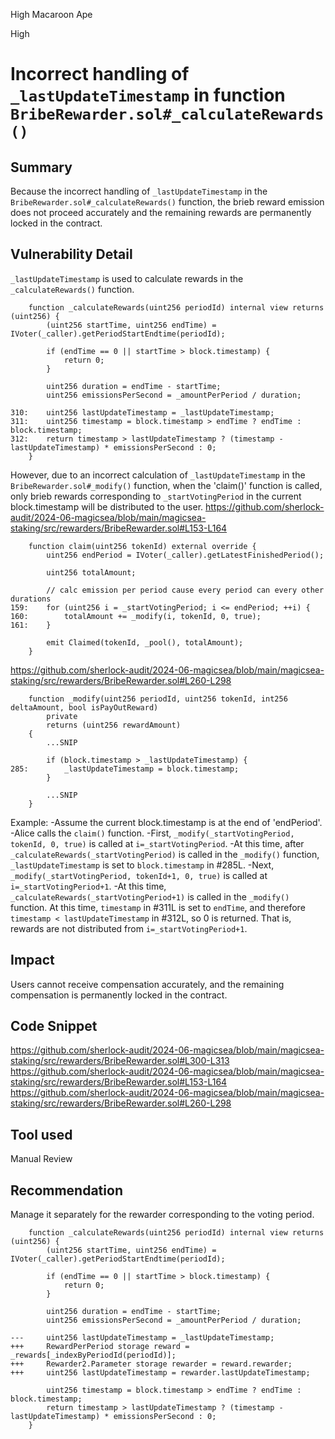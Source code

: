 High Macaroon Ape

High

# Incorrect handling of `_lastUpdateTimestamp` in function `BribeRewarder.sol#_calculateRewards()`

## Summary
Because the incorrect handling of `_lastUpdateTimestamp` in the `BribeRewarder.sol#_calculateRewards()` function, the brieb reward emission does not proceed accurately and the remaining rewards are permanently locked in the contract.

## Vulnerability Detail
`_lastUpdateTimestamp` is used to calculate rewards in the `_calculateRewards()` function.
```solidity
    function _calculateRewards(uint256 periodId) internal view returns (uint256) {
        (uint256 startTime, uint256 endTime) = IVoter(_caller).getPeriodStartEndtime(periodId);

        if (endTime == 0 || startTime > block.timestamp) {
            return 0;
        }

        uint256 duration = endTime - startTime;
        uint256 emissionsPerSecond = _amountPerPeriod / duration;

310:    uint256 lastUpdateTimestamp = _lastUpdateTimestamp;
311:    uint256 timestamp = block.timestamp > endTime ? endTime : block.timestamp;
312:    return timestamp > lastUpdateTimestamp ? (timestamp - lastUpdateTimestamp) * emissionsPerSecond : 0;
    }
```
However, due to an incorrect calculation of `_lastUpdateTimestamp` in the `BribeRewarder.sol#_modify()` function, when the 'claim()' function is called, only brieb rewards corresponding to `_startVotingPeriod` in the current block.timestamp will be distributed to the user.
https://github.com/sherlock-audit/2024-06-magicsea/blob/main/magicsea-staking/src/rewarders/BribeRewarder.sol#L153-L164
```solidity
    function claim(uint256 tokenId) external override {
        uint256 endPeriod = IVoter(_caller).getLatestFinishedPeriod();

        uint256 totalAmount;

        // calc emission per period cause every period can every other durations
159:    for (uint256 i = _startVotingPeriod; i <= endPeriod; ++i) {
160:        totalAmount += _modify(i, tokenId, 0, true);
161:    }

        emit Claimed(tokenId, _pool(), totalAmount);
    }
```
https://github.com/sherlock-audit/2024-06-magicsea/blob/main/magicsea-staking/src/rewarders/BribeRewarder.sol#L260-L298
```solidity
    function _modify(uint256 periodId, uint256 tokenId, int256 deltaAmount, bool isPayOutReward)
        private
        returns (uint256 rewardAmount)
    {
        ...SNIP

        if (block.timestamp > _lastUpdateTimestamp) {
285:        _lastUpdateTimestamp = block.timestamp;
        }

        ...SNIP
    }
```
Example:
 -Assume the current block.timestamp is at the end of 'endPeriod'.
 -Alice calls the `claim()` function.
 -First, `_modify(_startVotingPeriod, tokenId, 0, true)` is called at `i=_startVotingPeriod`.
 -At this time, after `_calculateRewards(_startVotingPeriod)` is called in the `_modify()` function, `_lastUpdateTimestamp` is set to `block.timestamp` in #285L.
 -Next, `_modify(_startVotingPeriod, tokenId+1, 0, true)` is called at `i=_startVotingPeriod+1`.
 -At this time, `_calculateRewards(_startVotingPeriod+1)` is called in the `_modify()` function.
  At this time, `timestamp` in #311L is set to `endTime`, and therefore `timestamp < lastUpdateTimestamp` in #312L, so 0 is returned.
  That is, rewards are not distributed from `i=_startVotingPeriod+1`.

## Impact
Users cannot receive compensation accurately, and the remaining compensation is permanently locked in the contract.

## Code Snippet
https://github.com/sherlock-audit/2024-06-magicsea/blob/main/magicsea-staking/src/rewarders/BribeRewarder.sol#L300-L313
https://github.com/sherlock-audit/2024-06-magicsea/blob/main/magicsea-staking/src/rewarders/BribeRewarder.sol#L153-L164
https://github.com/sherlock-audit/2024-06-magicsea/blob/main/magicsea-staking/src/rewarders/BribeRewarder.sol#L260-L298

## Tool used

Manual Review

## Recommendation
Manage it separately for the rewarder corresponding to the voting period.
```solidity
    function _calculateRewards(uint256 periodId) internal view returns (uint256) {
        (uint256 startTime, uint256 endTime) = IVoter(_caller).getPeriodStartEndtime(periodId);

        if (endTime == 0 || startTime > block.timestamp) {
            return 0;
        }

        uint256 duration = endTime - startTime;
        uint256 emissionsPerSecond = _amountPerPeriod / duration;

---     uint256 lastUpdateTimestamp = _lastUpdateTimestamp;
+++     RewardPerPeriod storage reward = _rewards[_indexByPeriodId(periodId)];
+++     Rewarder2.Parameter storage rewarder = reward.rewarder;
+++     uint256 lastUpdateTimestamp = rewarder.lastUpdateTimestamp;

        uint256 timestamp = block.timestamp > endTime ? endTime : block.timestamp;
        return timestamp > lastUpdateTimestamp ? (timestamp - lastUpdateTimestamp) * emissionsPerSecond : 0;
    }
```
